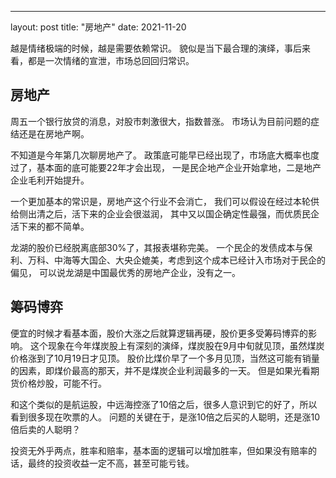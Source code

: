 ---
layout: post
title: "房地产"
date: 2021-11-20

越是情绪极端的时候，越是需要依赖常识。
貌似是当下最合理的演绎，事后来看，都是一次情绪的宣泄，市场总回回归常识。

## 房地产
周五一个银行放贷的消息，对股市刺激很大，指数普涨。
市场认为目前问题的症结还是在房地产啊。

不知道是今年第几次聊房地产了。
政策底可能早已经出现了，市场底大概率也度过了，基本面的底可能要22年才会出现，
一是民企地产企业开始拿地，二是地产企业毛利开始提升。

一个更加基本的常识是，房地产这个行业不会消亡，
我们可以假设在经过本轮供给侧出清之后，活下来的企业会很滋润，
其中又以国企确定性最强，而优质民企活下来的都不简单。

龙湖的股价已经脱离底部30%了，其报表堪称完美。
一个民企的发债成本与保利、万科、中海等大国企、大央企媲美，考虑到这个成本已经计入市场对于民企的偏见，
可以说龙湖是中国最优秀的房地产企业，没有之一。

## 筹码博弈
便宜的时候才看基本面，股价大涨之后就算逻辑再硬，股价更多受筹码博弈的影响。
这个现象在今年煤炭股上有深刻的演绎，煤炭股在9月中旬就见顶，虽然煤炭价格涨到了10月19日才见顶。
股价比煤价早了一个多月见顶，当然这可能有销量的因素，即煤价最高的那天，并不是煤炭企业利润最多的一天。
但是如果光看期货价格炒股，可能不行。

和这个类似的是航运股，中远海控涨了10倍之后，很多人意识到它的好了，所以看到很多现在吹票的人。
问题的关键在于，是涨10倍之后买的人聪明，还是涨10倍后卖的人聪明？

投资无外乎两点，胜率和赔率，基本面的逻辑可以增加胜率，但如果没有赔率的话，最终的投资收益一定不高，甚至可能亏钱。